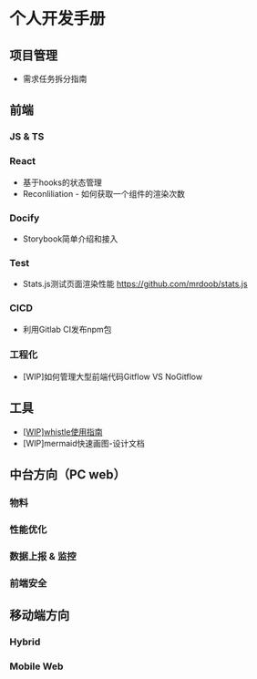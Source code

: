# 个人开发手册

## 项目管理

* 需求任务拆分指南

## 前端

### JS & TS

### React

* 基于hooks的状态管理
* Reconliliation - 如何获取一个组件的渲染次数

### Docify

* Storybook简单介绍和接入

### Test

* Stats.js测试页面渲染性能 https://github.com/mrdoob/stats.js

### CICD

* 利用Gitlab CI发布npm包

### 工程化

* [WIP]如何管理大型前端代码Gitflow VS NoGitflow

## 工具

* [[WIP]whistle使用指南](./articles/tools/whistle_handbook.md)
* [WIP]mermaid快速画图-设计文档

## 中台方向（PC web）

### 物料

### 性能优化

### 数据上报 & 监控

### 前端安全

## 移动端方向

### Hybrid

### Mobile Web

